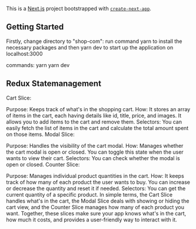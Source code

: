 This is a [Next.js](https://nextjs.org/) project bootstrapped with [`create-next-app`](https://github.com/vercel/next.js/tree/canary/packages/create-next-app).

## Getting Started

Firstly, change directory to "shop-com":
run command yarn to install the necessary packages and then yarn dev to start up the application on localhost:3000

commands:
yarn 
yarn dev




## Redux Statemanagement

Cart Slice:

Purpose: Keeps track of what's in the shopping cart.
How: It stores an array of items in the cart, each having details like id, title, price, and images. It allows you to add items to the cart and remove them.
Selectors: You can easily fetch the list of items in the cart and calculate the total amount spent on those items.
Modal Slice:

Purpose: Handles the visibility of the cart modal.
How: Manages whether the cart modal is open or closed. You can toggle this state when the user wants to view their cart.
Selectors: You can check whether the modal is open or closed.
Counter Slice:

Purpose: Manages individual product quantities in the cart.
How: It keeps track of how many of each product the user wants to buy. You can increase or decrease the quantity and reset it if needed.
Selectors: You can get the current quantity of a specific product.
In simple terms, the Cart Slice handles what's in the cart, the Modal Slice deals with showing or hiding the cart view, and the Counter Slice manages how many of each product you want. Together, these slices make sure your app knows what's in the cart, how much it costs, and provides a user-friendly way to interact with it.






